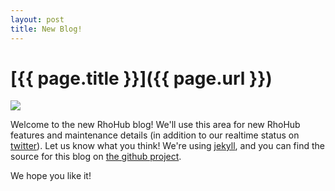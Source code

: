 ```yaml
---
layout: post
title: New Blog!
---
```


[{{ page.title }}]({{ page.url }})
==================================

<a href="http://github.com/rhomobile/blog.rhohub.com"><img src="http://s3.amazonaws.com/github/ribbons/forkme_right_red_aa0000.png"/></a>

Welcome to the new RhoHub blog!  We'll use this area for new RhoHub features and maintenance details (in addition to our realtime status on [twitter](http://twitter.com/rhohub)). Let us know what you think!  We're using [jekyll](http://github.com/mojombo/jekyll), and you can find the source for this blog on [the github project](http://github.com/rhomobile/blog.rhohub.com).

We hope you like it!